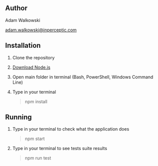 ## Author
Adam Walkowski

adam.walkowski@inperceptic.com

## Installation

1. Clone the repository
2. [Download Node.js](https://nodejs.org/en/download/)
3. Open main folder in terminal (Bash, PowerShell, Windows Command Line)
4. Type in your terminal

    > npm install
    

## Running
1. Type in your terminal to check what the application does

    > npm start

2. Type in your terminal to see tests suite results

    > npm run test
